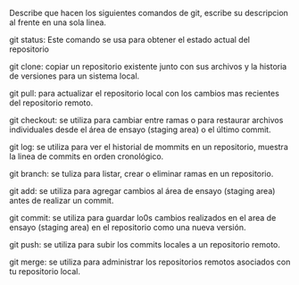 Describe que hacen los siguientes comandos de git, escribe su descripcion al frente en una sola linea.

git status: Este comando se usa para obtener el estado actual del repositorio

git clone: copiar un repositorio existente junto con sus archivos y la historia de versiones para un sistema local.

git pull:  para actualizar el repositorio local con los cambios mas recientes del repositorio remoto.

git checkout: se utiliza para cambiar entre ramas o para restaurar archivos individuales desde el área de ensayo (staging area) o el último commit. 

git log: se utiliza para ver el historial de mommits en un repositorio, muestra la linea de commits en orden cronológico.

git branch: se tuliza para listar, crear o eliminar ramas en un repositorio.

git add: se utiliza para agregar cambios al área de ensayo (staging area) antes de realizar un commit.

git commit: se utiliza para guardar lo0s cambios realizados en el area de ensayo (staging area) en el repositorio como una nueva versión. 

git push: se utiliza para subir los commits locales a un repositorio remoto.

git merge:  se utiliza para administrar los repositorios remotos asociados con tu repositorio local.
